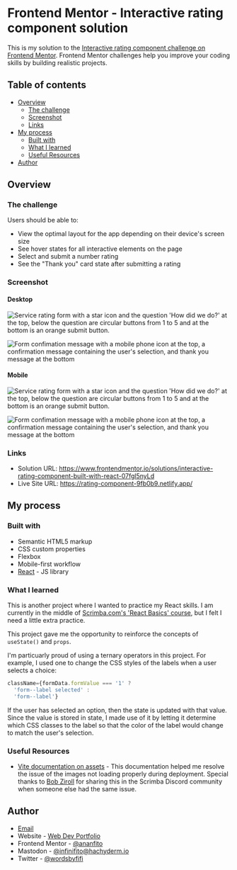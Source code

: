 # Frontend Mentor - Interactive rating component solution

This is my solution to the [Interactive rating component challenge on Frontend Mentor](https://www.frontendmentor.io/challenges/interactive-rating-component-koxpeBUmI). Frontend Mentor challenges help you improve your coding skills by building realistic projects. 

## Table of contents

- [Overview](#overview)
  - [The challenge](#the-challenge)
  - [Screenshot](#screenshot)
  - [Links](#links)
- [My process](#my-process)
  - [Built with](#built-with)
  - [What I learned](#what-i-learned)
  - [Useful Resources](#useful-resources)
- [Author](#author)

## Overview

### The challenge

Users should be able to:

- View the optimal layout for the app depending on their device's screen size
- See hover states for all interactive elements on the page
- Select and submit a number rating
- See the "Thank you" card state after submitting a rating

### Screenshot

#### Desktop

![Service rating form with a star icon and the question 'How did we do?' at the top, below the question are circular buttons from 1 to 5 and at the bottom is an orange submit button.](screenshot_service-rating_desktop-main.png)

![Form confimation message with a mobile phone icon at the top, a confirmation message containing the user's selection, and thank you message at the bottom](screenshot_service-rating_desktop-thank-you.png)

#### Mobile

![Service rating form with a star icon and the question 'How did we do?' at the top, below the question are circular buttons from 1 to 5 and at the bottom is an orange submit button.](screenshot_service-rating_mobile-main.png)

![Form confimation message with a mobile phone icon at the top, a confirmation message containing the user's selection, and thank you message at the bottom](screenshot_service-rating_mobile-thank-you.png)

### Links

- Solution URL: https://www.frontendmentor.io/solutions/interactive-rating-component-built-with-react-07fgl5nyLd
- Live Site URL: https://rating-component-9fb0b9.netlify.app/

## My process

### Built with

- Semantic HTML5 markup
- CSS custom properties
- Flexbox
- Mobile-first workflow
- [React](https://reactjs.org/) - JS library

### What I learned

This is another project where I wanted to practice my React skills. I am currently in the middle of [Scrimba.com's 'React Basics' course](https://scrimba.com/learn/frontend), but I felt I need a little extra practice. 

This project gave me the opportunity to reinforce the concepts of `useState()` and `props`.

I'm particuarly proud of using a ternary operators in this project. For example, I used one to change the CSS styles of the labels when a user selects a choice: 
```javascript
className={formData.formValue === '1' ? 
  'form--label selected' : 
  'form--label'}
```
If the user has selected an option, then the state is updated with that value. Since the value is stored in state, I made use of it by letting it determine which CSS classes to the label so that the color of the label would change to match the user's selection.

### Useful Resources 

- [Vite documentation on assets](https://vitejs.dev/guide/assets.html) - This documentation helped me resolve the issue of the images not loading properly during deployment. Special thanks to [Bob Ziroll](https://github.com/bobziroll) for sharing this in the Scrimba Discord community when someone else had the same issue.

## Author

- <a href="mailto:msg.for.anthony.p6ht3@simplelogin.com?subject=Nice GitHub Project&body=Hey Anthony, I saw your GitHub project. Let's talk!">Email</a>
- Website - [Web Dev Portfolio](https://ananfito.github.io)
- Frontend Mentor - [@ananfito](https://www.frontendmentor.io/profile/ananfito)
- Mastodon - [@infinifito@hachyderm.io](https://hachyderm.io/@infinifito)
- Twitter - [@wordsbyfifi](https://www.twitter.com/wordsbyfifi)
